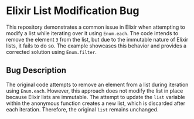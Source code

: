 # Elixir List Modification Bug

This repository demonstrates a common issue in Elixir when attempting to modify a list while iterating over it using `Enum.each`. The code intends to remove the element `3` from the list, but due to the immutable nature of Elixir lists, it fails to do so. The example showcases this behavior and provides a corrected solution using `Enum.filter`.

## Bug Description
The original code attempts to remove an element from a list during iteration using `Enum.each`. However, this approach does not modify the list in place because Elixir lists are immutable. The attempt to update the `list` variable within the anonymous function creates a new list, which is discarded after each iteration. Therefore, the original `list` remains unchanged.